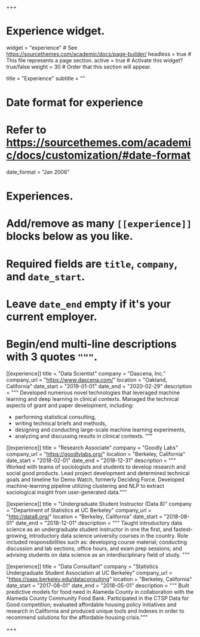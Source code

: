 +++
# Experience widget.
widget = "experience"  # See https://sourcethemes.com/academic/docs/page-builder/
headless = true  # This file represents a page section.
active = true  # Activate this widget? true/false
weight = 30  # Order that this section will appear.

title = "Experience"
subtitle = ""

# Date format for experience
#   Refer to https://sourcethemes.com/academic/docs/customization/#date-format
date_format = "Jan 2006"

# Experiences.
#   Add/remove as many `[[experience]]` blocks below as you like.
#   Required fields are `title`, `company`, and `date_start`.
#   Leave `date_end` empty if it's your current employer.
#   Begin/end multi-line descriptions with 3 quotes `"""`.
[[experience]]
  title = "Data Scientist"
  company = "Dascena, Inc."
  company_url = "https://www.dascena.com/"
  location = "Oakland, California"
  date_start = "2019-01-01"
  date_end = "2020-02-29"
  description = """
   Developed numerous novel technologies that leveraged machine learning and deep learning in clinical contexts. Managed the technical aspects of grant and paper development, including: 
  * performing statistical consulting, 
  * writing technical briefs and methods, 
  * designing and conducting large-scale machine learning experiments, 
  * analyzing and discussing results in clinical contexts.
  """

[[experience]]
  title = "Research Associate"
  company = "Goodly Labs"
  company_url = "https://goodlylabs.org/"
  location = "Berkeley, California"
  date_start = "2018-02-01"
  date_end = "2018-12-31"
  description = """ Worked with teams of sociologists and students to develop research and social good products. Lead project development and determined technical goals and timeline for Demo Watch, formerly Deciding Force. Developed machine-learning pipeline utilizing clustering and NLP to extract sociological insight from user-generated data."""

[[experience]]
  title = "Undergraduate Student Instructor (Data 8)"
  company = "Department of Statistics at UC Berkeley"
  company_url = "http://data8.org/"
  location = "Berkeley, California"
  date_start = "2018-08-01"
  date_end = "2018-12-01"
  description = """ Taught introductory data science as an undergraduate student instructor in one the first, and fastest-growing, introductory data science university courses in the country. Role included responsibilities such as: developing course material; conducting discussion and lab sections, office hours, and exam prep sessions; and advising students on data science as an interdisciplinary field of study. """

[[experience]]
  title = "Data Consultant"
  company = "Statistics Undergraduate Student Association at UC Berkeley"
  company_url = "https://saas.berkeley.edu/dataconsulting"
  location = "Berkeley, California"
  date_start = "2017-08-01"
  date_end = "2018-05-01"
  description = """ Built predictive models for food need in Alameda County in collaboration with the Alameda County Community Food Bank. Participated in the CTSP Data for Good competition; evaluated affordable housing policy initiatives and research in California and produced unique tools and indexes in order to recommend solutions for the affordable housing crisis."""

+++
